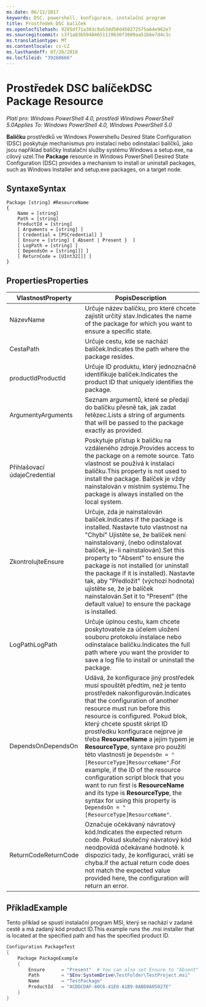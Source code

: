 ```yaml
---
ms.date: 06/12/2017
keywords: DSC, powershell, konfigurace, instalační program
title: Prostředek DSC balíček
ms.openlocfilehash: 9285df71a303c9a53dd50d450272575a64e962e7
ms.sourcegitcommit: c3f1a83b59484651119630f3089aa51b6e7d4c3c
ms.translationtype: MT
ms.contentlocale: cs-CZ
ms.lasthandoff: 07/26/2018
ms.locfileid: "39268666"
---
```

# <a name="dsc-package-resource"></a><span data-ttu-id="f2a57-103">Prostředek DSC balíček</span><span class="sxs-lookup"><span data-stu-id="f2a57-103">DSC Package Resource</span></span>

<span data-ttu-id="f2a57-104">_Platí pro: Windows PowerShell 4.0, prostředí Windows PowerShell 5.0_</span><span class="sxs-lookup"><span data-stu-id="f2a57-104">_Applies To: Windows PowerShell 4.0, Windows PowerShell 5.0_</span></span>

<span data-ttu-id="f2a57-105">**Balíčku** prostředků ve Windows Powershellu Desired State Configuration (DSC) poskytuje mechanismus pro instalaci nebo odinstalaci balíčků, jako jsou například balíčky Instalační služby systému Windows a setup.exe, na cílový uzel.</span><span class="sxs-lookup"><span data-stu-id="f2a57-105">The **Package** resource in Windows PowerShell Desired State Configuration (DSC) provides a mechanism to install or uninstall packages, such as Windows Installer and setup.exe packages, on a target node.</span></span>

## <a name="syntax"></a><span data-ttu-id="f2a57-106">Syntaxe</span><span class="sxs-lookup"><span data-stu-id="f2a57-106">Syntax</span></span>

```
Package [string] #ResourceName
{
    Name = [string]
    Path = [string]
    ProductId = [string]
    [ Arguments = [string] ]
    [ Credential = [PSCredential] ]
    [ Ensure = [string] { Absent | Present }  ]
    [ LogPath = [string] ]
    [ DependsOn = [string[]] ]
    [ ReturnCode = [UInt32[]] ]
}
```

## <a name="properties"></a><span data-ttu-id="f2a57-107">Properties</span><span class="sxs-lookup"><span data-stu-id="f2a57-107">Properties</span></span>

| <span data-ttu-id="f2a57-108">Vlastnost</span><span class="sxs-lookup"><span data-stu-id="f2a57-108">Property</span></span> | <span data-ttu-id="f2a57-109">Popis</span><span class="sxs-lookup"><span data-stu-id="f2a57-109">Description</span></span> |
| --- | --- |
| <span data-ttu-id="f2a57-110">Název</span><span class="sxs-lookup"><span data-stu-id="f2a57-110">Name</span></span>| <span data-ttu-id="f2a57-111">Určuje název balíčku, pro které chcete zajistit určitý stav.</span><span class="sxs-lookup"><span data-stu-id="f2a57-111">Indicates the name of the package for which you want to ensure a specific state.</span></span>|
| <span data-ttu-id="f2a57-112">Cesta</span><span class="sxs-lookup"><span data-stu-id="f2a57-112">Path</span></span>| <span data-ttu-id="f2a57-113">Určuje cestu, kde se nachází balíček.</span><span class="sxs-lookup"><span data-stu-id="f2a57-113">Indicates the path where the package resides.</span></span>|
| <span data-ttu-id="f2a57-114">productId</span><span class="sxs-lookup"><span data-stu-id="f2a57-114">ProductId</span></span>| <span data-ttu-id="f2a57-115">Určuje ID produktu, který jednoznačně identifikuje balíček.</span><span class="sxs-lookup"><span data-stu-id="f2a57-115">Indicates the product ID that uniquely identifies the package.</span></span>|
| <span data-ttu-id="f2a57-116">Argumenty</span><span class="sxs-lookup"><span data-stu-id="f2a57-116">Arguments</span></span>| <span data-ttu-id="f2a57-117">Seznam argumentů, které se předají do balíčku přesně tak, jak zadat řetězec.</span><span class="sxs-lookup"><span data-stu-id="f2a57-117">Lists a string of arguments that will be passed to the package exactly as provided.</span></span>|
| <span data-ttu-id="f2a57-118">Přihlašovací údaje</span><span class="sxs-lookup"><span data-stu-id="f2a57-118">Credential</span></span>| <span data-ttu-id="f2a57-119">Poskytuje přístup k balíčku na vzdáleného zdroje.</span><span class="sxs-lookup"><span data-stu-id="f2a57-119">Provides access to the package on a remote source.</span></span> <span data-ttu-id="f2a57-120">Tato vlastnost se používá k instalaci balíčku.</span><span class="sxs-lookup"><span data-stu-id="f2a57-120">This property is not used to install the package.</span></span> <span data-ttu-id="f2a57-121">Balíček je vždy nainstalován v místním systému.</span><span class="sxs-lookup"><span data-stu-id="f2a57-121">The package is always installed on the local system.</span></span>|
| <span data-ttu-id="f2a57-122">Zkontrolujte</span><span class="sxs-lookup"><span data-stu-id="f2a57-122">Ensure</span></span>| <span data-ttu-id="f2a57-123">Určuje, zda je nainstalován balíček.</span><span class="sxs-lookup"><span data-stu-id="f2a57-123">Indicates if the package is installed.</span></span> <span data-ttu-id="f2a57-124">Nastavte tuto vlastnost na "Chybí" Ujistěte se, že balíček není nainstalovaný, (nebo odinstalovat balíček, je-li nainstalován).</span><span class="sxs-lookup"><span data-stu-id="f2a57-124">Set this property to "Absent" to ensure the package is not installed (or uninstall the package if it is installed).</span></span> <span data-ttu-id="f2a57-125">Nastavte tak, aby "Předložit" (výchozí hodnota) ujistěte se, že je balíček nainstalován.</span><span class="sxs-lookup"><span data-stu-id="f2a57-125">Set it to "Present" (the default value) to ensure the package is installed.</span></span>|
| <span data-ttu-id="f2a57-126">LogPath</span><span class="sxs-lookup"><span data-stu-id="f2a57-126">LogPath</span></span>| <span data-ttu-id="f2a57-127">Určuje úplnou cestu, kam chcete poskytovatele za účelem uložení souboru protokolu instalace nebo odinstalace balíčku.</span><span class="sxs-lookup"><span data-stu-id="f2a57-127">Indicates the full path where you want the provider to save a log file to install or uninstall the package.</span></span>|
| <span data-ttu-id="f2a57-128">DependsOn</span><span class="sxs-lookup"><span data-stu-id="f2a57-128">DependsOn</span></span> | <span data-ttu-id="f2a57-129">Udává, že konfigurace jiný prostředek musí spouštět předtím, než je tento prostředek nakonfigurován.</span><span class="sxs-lookup"><span data-stu-id="f2a57-129">Indicates that the configuration of another resource must run before this resource is configured.</span></span> <span data-ttu-id="f2a57-130">Pokud blok, který chcete spustit skript ID prostředku konfigurace nejprve je třeba **ResourceName** a jejím typem je **ResourceType**, syntaxe pro použití této vlastnosti je `DependsOn = "[ResourceType]ResourceName"`.</span><span class="sxs-lookup"><span data-stu-id="f2a57-130">For example, if the ID of the resource configuration script block that you want to run first is **ResourceName** and its type is **ResourceType**, the syntax for using this property is `DependsOn = "[ResourceType]ResourceName"`.</span></span>|
| <span data-ttu-id="f2a57-131">ReturnCode</span><span class="sxs-lookup"><span data-stu-id="f2a57-131">ReturnCode</span></span>| <span data-ttu-id="f2a57-132">Označuje očekávaný návratový kód.</span><span class="sxs-lookup"><span data-stu-id="f2a57-132">Indicates the expected return code.</span></span> <span data-ttu-id="f2a57-133">Pokud skutečný návratový kód neodpovídá očekávané hodnotě. k dispozici tady, že konfiguraci, vrátí se chyba.</span><span class="sxs-lookup"><span data-stu-id="f2a57-133">If the actual return code does not match the expected value provided here, the configuration will return an error.</span></span>|

## <a name="example"></a><span data-ttu-id="f2a57-134">Příklad</span><span class="sxs-lookup"><span data-stu-id="f2a57-134">Example</span></span>

<span data-ttu-id="f2a57-135">Tento příklad se spustí instalační program MSI, který se nachází v zadané cestě a má zadaný kód product ID.</span><span class="sxs-lookup"><span data-stu-id="f2a57-135">This example runs the .msi installer that is located at the specified path and has the specified product ID.</span></span>

```powershell
Configuration PackageTest
{
    Package PackageExample
    {
        Ensure      = "Present"  # You can also set Ensure to "Absent"
        Path        = "$Env:SystemDrive\TestFolder\TestProject.msi"
        Name        = "TestPackage"
        ProductId   = "ACDDCDAF-80C6-41E6-A1B9-8ABD8A05027E"
    }
}
```